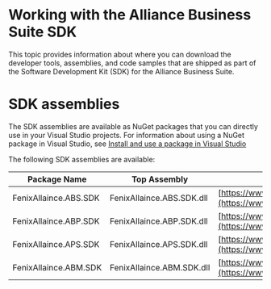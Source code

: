 # Working with the Alliance Business Suite SDK

This topic provides information about where you can download the developer tools, assemblies, and code samples that are shipped as part of the Software Development Kit (SDK) for the Alliance Business Suite.



# SDK assemblies
The SDK assemblies are available as NuGet packages that you can directly use in your Visual Studio projects. For information about using a NuGet package in Visual Studio, see [Install and use a package in Visual Studio](https://docs.microsoft.com/en-us/nuget/quickstart/install-and-use-a-package-in-visual-studio)


The following SDK assemblies are available:


| Package Name |  Top Assembly | Package Location  |
|--------------|-------------|-------------------|
| FenixAllaince.ABS.SDK | FenixAllaince.ABS.SDK.dll | [https://www.nuget.org/packages/FenixAlliance.ABS.SDK/](https://www.nuget.org/packages/FenixAlliance.ABS.SDK/) |
| FenixAllaince.ABP.SDK | FenixAllaince.ABP.SDK.dll | [https://www.nuget.org/packages/FenixAlliance.ABP.SDK/](https://www.nuget.org/packages/FenixAlliance.ABP.SDK/) |
| FenixAllaince.APS.SDK | FenixAllaince.APS.SDK.dll | [https://www.nuget.org/packages/FenixAlliance.APS.SDK/](https://www.nuget.org/packages/FenixAlliance.APS.SDK/) |
| FenixAllaince.ABM.SDK | FenixAllaince.ABM.SDK.dll | [https://www.nuget.org/packages/FenixAlliance.ABM.SDK/](https://www.nuget.org/packages/FenixAlliance.ABM.SDK/) |

